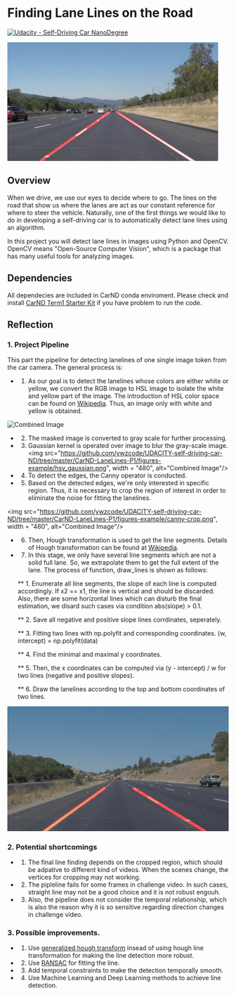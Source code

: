 # **Finding Lane Lines on the Road** 
[![Udacity - Self-Driving Car NanoDegree](https://s3.amazonaws.com/udacity-sdc/github/shield-carnd.svg)](http://www.udacity.com/drive)

<img src="examples/laneLines_thirdPass.jpg" width="480" alt="Combined Image" />

Overview
---

When we drive, we use our eyes to decide where to go.  The lines on the road that show us where the lanes are act as our constant reference for where to steer the vehicle.  Naturally, one of the first things we would like to do in developing a self-driving car is to automatically detect lane lines using an algorithm.

In this project you will detect lane lines in images using Python and OpenCV.  OpenCV means "Open-Source Computer Vision", which is a package that has many useful tools for analyzing images.  

## Dependencies

All dependecies are included in CarND conda enviroment. Please check and install [CarND Term1 Starter Kit](https://github.com/udacity/CarND-Term1-Starter-Kit) if you have problem to run the code. 

## Reflection

### 1. Project Pipeline

This part the pipeline for detecting lanelines of one single image token from the car camera.
The general process is:

* 1. As our goal is to detect the lanelines whose colors are either white or yellow, we convert the RGB image to HSL image to isolate the white and yellow part of the image. The introduction of HSL color space can be found on [Wikipedia](https://en.wikipedia.org/wiki/HSL_and_HSV). Thus, an image only with white and yellow is obtained.

<img src="https://github.com/ywzcode/UDACITY-self-driving-car-ND/tree/master/CarND-LaneLines-P1/figures-example/ori-hsv.png" width="480" alt="Combined Image" />

* 2. The masked image is converted to gray scale for further processing. 

* 3. Gaussian kernel is operated over image to blur the gray-scale image. 
<img src="https://github.com/ywzcode/UDACITY-self-driving-car-ND/tree/master/CarND-LaneLines-P1/figures-example/hsv_gaussian.png", width = "480", alt="Combined Image"/>

* 4. To detect the edges, the Canny operator is conducted. 

* 5. Based on the detected edges, we're only interested in specific region. Thus, it is necessary to crop the region of interest in order to eliminate the noise for fitting the lanelines.

<img src="https://github.com/ywzcode/UDACITY-self-driving-car-ND/tree/master/CarND-LaneLines-P1/figures-example/canny-crop.png", width = "480", alt="Combined Image"/>

* 6. Then, Hough transformation is used to get the line segments. Details of Hough transformation can be found at [Wikipedia](https://en.wikipedia.org/wiki/Hough_transform).

* 7. In this stage, we only have several line segments which are not a solid full lane. So, we extrapolate them to get the full
    extent of the lane. The process of function, draw_lines is shown as follows:
    
    ** 1. Enumerate all line segments, the slope of each line is computed accordingly. If x2 == x1, the line is vertical and should be discarded. Also, there are some horizontal lines which can disturb the final estimation, we disard such cases via condition abs(slope) > 0.1. 
    
    ** 2. Save all negative and positive slope lines corrdinates, seperately. 
    
    ** 3. Fitting two lines with np.polyfit and corresponding coordinates. (w, intercept) = np.polyfit(data)
    
    ** 4. Find the minimal and maximal y coordinates.
    
    ** 5. Then, the x coordinates can be computed via (y - intercept) / w for two lines (negative and positive slopes).
    
    ** 6. Draw the lanelines according to the top and bottom coordinates of two lines. 
    
![T1P1](./figures-example/gif.gif)

### 2. Potential shortcomings

* 1. The final line finding depends on the cropped region, which should be adpative to different kind of videos. When the scenes change, the vertices for cropping may not working. 

* 2. The pipleline fails for some frames in challenge video. In such cases, straight line may not be a good choice and it is not robust engouh. 

* 3. Also, the pipeline does not consider the temporal relationship, which is also the reason why it is so sensitive regarding direction changes in challenge video.


### 3. Possible improvements.

* 1. Use [generalized hough transform](https://en.wikipedia.org/wiki/Generalised_Hough_transform) insead of using hough line transformation for making the line detection more robust. 

* 2. Use [RANSAC](https://en.wikipedia.org/wiki/Random_sample_consensus) for fitting the line. 

* 3. Add temporal constraints to make the detection temporally smooth.

* 4. Use Machine Learning and Deep Learning methods to achieve line detection. 


